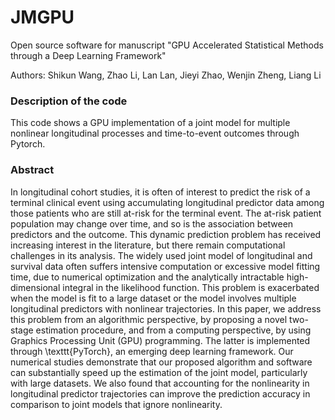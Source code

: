 # JMGPU
Open source software for manuscript "GPU Accelerated Statistical Methods through a Deep Learning Framework"

Authors: Shikun Wang, Zhao Li, Lan Lan, Jieyi Zhao, Wenjin Zheng, Liang Li

### Description of the code
This code shows a GPU implementation of a joint model for multiple nonlinear longitudinal processes and time-to-event outcomes through Pytorch.

### Abstract
In longitudinal cohort studies, it is often of interest to predict the risk of a terminal clinical event using accumulating longitudinal predictor data among those patients who are still at-risk for the terminal event. The at-risk patient population may change over time, and so is the association between predictors and the outcome. This dynamic prediction problem has received increasing interest in the literature, but there remain computational challenges in its analysis. The widely used joint model of longitudinal and survival data often suffers intensive computation or excessive model fitting time, due to numerical optimization and the analytically intractable high-dimensional integral in the likelihood function. This problem is exacerbated when the model is fit to a large dataset or the model involves multiple longitudinal predictors with nonlinear trajectories. In this paper, we address this problem from an algorithmic perspective, by proposing a novel two-stage estimation procedure, and from a computing perspective, by using Graphics Processing Unit (GPU) programming. The latter is implemented through \texttt{PyTorch}, an emerging deep learning framework. Our numerical studies demonstrate that our proposed algorithm and software can substantially speed up the estimation of the joint model, particularly with large datasets. We also found that accounting for the nonlinearity in longitudinal predictor trajectories can improve the prediction accuracy in comparison to joint models that ignore nonlinearity. 
